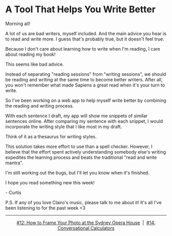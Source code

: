 # A Tool That Helps You Write Better

Morning all!

A lot of us are bad writers, myself included. And the main advice you hear is to read and write more. I guess that's probably true, but it doesn't feel true.

Because I don't care about learning how to write when I'm reading, I care about reading my book!

This seems like bad advice.

Instead of separating "reading sessions" from "writing sessions", we should be reading and writing at the same time to become better writers. After all, you won't remember what made Sapiens a great read when it's your turn to write.

So I've been working on a web app to help myself write better by combining the reading and writing process.

With each sentence I draft, my app will show me snippets of similar sentences online. After comparing my sentence with each snippet, I would incorporate the writing style that I like most in my draft.

Think of it as a thesaurus for writing styles.

This solution takes more effort to use than a spell checker. However, I believe that the effort spent actively understanding somebody else's writing expedites the learning process and beats the traditional "read and write mantra".

I'm still working out the bugs, but I'll let you know when it's finished.

I hope you read something new this week!

\- Curtis 

P.S. If any of you love Clairo's music, please talk to me about it! It's all I've been listening to for the past week <3

<!--START OF FOOTER-->
<hr style="margin-top:9px;height:1px;border: 0;background-image: linear-gradient(to right, rgba(0, 0, 0, 0.0), rgba(0, 0, 0, 0.5),rgba(0, 0, 0, 0.0));">
<!--START OF ISSUE NAVIGATION LINKS-->
<p align="center"><a href='012_how_to_frame_your_photo_at_the_sydney_opera_house.md'>#12: How to Frame Your Photo at the Sydney Opera House</a>&nbsp;&nbsp;|&nbsp;&nbsp;<a href='014_conversational_calculators.md'>#14: Conversational Calculators</a></p>
<!--START OF ISSUE NAVIGATION LINKS-->
<!--END OF FOOTER-->
